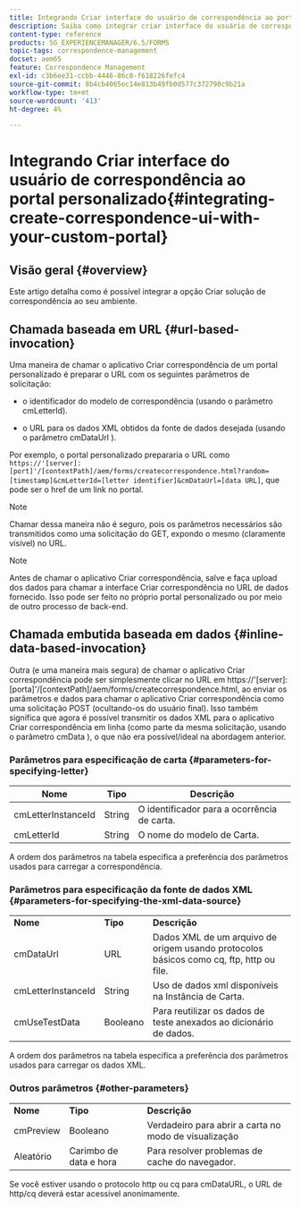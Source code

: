 ```yaml
---
title: Integrando Criar interface do usuário de correspondência ao portal personalizado
description: Saiba como integrar criar interface do usuário de correspondência ao portal personalizado
content-type: reference
products: SG_EXPERIENCEMANAGER/6.5/FORMS
topic-tags: correspondence-management
docset: aem65
feature: Correspondence Management
exl-id: c3b6ee31-ccbb-4446-86c8-f618226fefc4
source-git-commit: 8b4cb4065ec14e813b49fb0d577c372790c9b21a
workflow-type: tm+mt
source-wordcount: '413'
ht-degree: 4%

---
```


# Integrando Criar interface do usuário de correspondência ao portal personalizado{#integrating-create-correspondence-ui-with-your-custom-portal}

## Visão geral {#overview}

Este artigo detalha como é possível integrar a opção Criar solução de correspondência ao seu ambiente.

## Chamada baseada em URL {#url-based-invocation}

Uma maneira de chamar o aplicativo Criar correspondência de um portal personalizado é preparar o URL com os seguintes parâmetros de solicitação:

* o identificador do modelo de correspondência (usando o parâmetro cmLetterId).

* o URL para os dados XML obtidos da fonte de dados desejada (usando o parâmetro cmDataUrl ).

Por exemplo, o portal personalizado prepararia o URL como\
`https://'[server]:[port]'/[contextPath]/aem/forms/createcorrespondence.html?random=[timestamp]&cmLetterId=[letter identifier]&cmDataUrl=[data URL]`, que pode ser o href de um link no portal.

>[!NOTE]
>
>Chamar dessa maneira não é seguro, pois os parâmetros necessários são transmitidos como uma solicitação do GET, expondo o mesmo (claramente visível) no URL.

>[!NOTE]
>
>Antes de chamar o aplicativo Criar correspondência, salve e faça upload dos dados para chamar a interface Criar correspondência no URL de dados fornecido. Isso pode ser feito no próprio portal personalizado ou por meio de outro processo de back-end.

## Chamada embutida baseada em dados {#inline-data-based-invocation}

Outra (e uma maneira mais segura) de chamar o aplicativo Criar correspondência pode ser simplesmente clicar no URL em https://&#39;[server]:[porta]&#39;/[contextPath]/aem/forms/createcorrespondence.html, ao enviar os parâmetros e dados para chamar o aplicativo Criar correspondência como uma solicitação POST (ocultando-os do usuário final). Isso também significa que agora é possível transmitir os dados XML para o aplicativo Criar correspondência em linha (como parte da mesma solicitação, usando o parâmetro cmData ), o que não era possível/ideal na abordagem anterior.

### Parâmetros para especificação de carta {#parameters-for-specifying-letter}

| **Nome** | **Tipo** | **Descrição** |
|---|---|---|
| cmLetterInstanceId | String | O identificador para a ocorrência de carta. |
| cmLetterId | String | O nome do modelo de Carta. |

A ordem dos parâmetros na tabela especifica a preferência dos parâmetros usados para carregar a correspondência.

### Parâmetros para especificação da fonte de dados XML {#parameters-for-specifying-the-xml-data-source}

<table>
 <tbody>
  <tr>
   <td><strong>Nome</strong></td> 
   <td><strong>Tipo</strong></td> 
   <td><strong>Descrição</strong></td> 
  </tr>
  <tr>
   <td>cmDataUrl<br /> </td> 
   <td>URL</td> 
   <td>Dados XML de um arquivo de origem usando protocolos básicos como cq, ftp, http ou file.<br /> </td> 
  </tr>
  <tr>
   <td>cmLetterInstanceId</td> 
   <td>String</td> 
   <td>Uso de dados xml disponíveis na Instância de Carta.</td> 
  </tr>
  <tr>
   <td>cmUseTestData</td> 
   <td>Booleano</td> 
   <td>Para reutilizar os dados de teste anexados ao dicionário de dados.</td> 
  </tr>
 </tbody>
</table>

A ordem dos parâmetros na tabela especifica a preferência dos parâmetros usados para carregar os dados XML.

### Outros parâmetros {#other-parameters}

<table>
 <tbody>
  <tr>
   <td><strong>Nome</strong></td> 
   <td><strong>Tipo</strong></td> 
   <td><strong>Descrição</strong></td> 
  </tr>
  <tr>
   <td>cmPreview<br /> </td> 
   <td>Booleano</td> 
   <td>Verdadeiro para abrir a carta no modo de visualização<br /> </td> 
  </tr>
  <tr>
   <td>Aleatório</td> 
   <td>Carimbo de data e hora</td> 
   <td>Para resolver problemas de cache do navegador.</td> 
  </tr>
 </tbody>
</table>

Se você estiver usando o protocolo http ou cq para cmDataURL, o URL de http/cq deverá estar acessível anonimamente.
